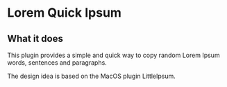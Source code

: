# Lorem Quick Ipsum

## What it does ##

This plugin provides a simple and quick way to copy random Lorem Ipsum words, sentences and paragraphs.

The design idea is based on the MacOS plugin LittleIpsum.
